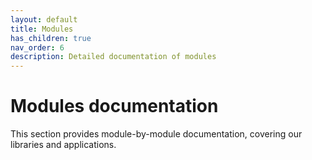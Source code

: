 ```yaml
---
layout: default
title: Modules
has_children: true
nav_order: 6
description: Detailed documentation of modules
---
```


# Modules documentation

This section provides module-by-module documentation, covering our libraries and applications.
